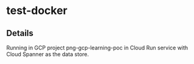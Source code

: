 # test-docker


## Details
Running in GCP project png-gcp-learning-poc in Cloud Run service with Cloud Spanner as the data store.
